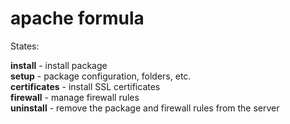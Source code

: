 # apache formula

States:

**install** - install package  
**setup** - package configuration, folders, etc.  
**certificates** - install SSL certificates  
**firewall** - manage firewall rules  
**uninstall** - remove the package and firewall rules from the server
